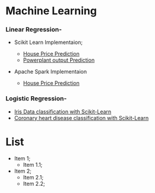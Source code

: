 # Machine Learning

### Linear Regression-

* Scikit Learn Implementaion;
	* [House Price Prediction](https://github.com/rohankavari/MachineLearning/blob/main/Linear_regression.ipynb)
	* [Powerplant output Prediction](https://github.com/rohankavari/MachineLearning/blob/main/Energy_Prediction_of_Power_plant.ipynb)

* Apache Spark Implementaion
	* [House Price Prediction](https://github.com/rohankavari/MachineLearning/blob/main/spark_Linear_regression.ipynb)


### Logistic Regression-

* [Iris Data classification with Scikit-Learn](https://github.com/rohankavari/MachineLearning/blob/main/Logistic_Regression_balanced.ipynb)
* [Coronary heart disease classification with Scikit-Learn](https://github.com/rohankavari/MachineLearning/blob/main/Logistic_Regression_imbalanced.ipynb)


# List 
* Item 1;
	* Item 1.1;
* Item 2;
	* Item 2.1;
	* Item 2.2;
